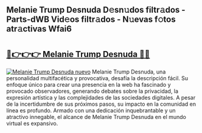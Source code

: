 ## Melanie Trump Desnuda D𝚎sn𝚞dos filtr𝚊dos - Parts-dWB Vid𝚎os filtr𝚊dos - N𝚞evas f𝚘tos atr𝚊ctivas Wfai6

# <h2><a href="http://mb73yc.tromn.icu/?c=Melanie+Trump+Desnuda">🔗👉👉👉 Melanie Trump Desnuda 🔗🔗</a></h2>

[![Melanie Trump Desnuda nuevo](https://i.imgur.com/pEAQMta.gif)](http://mb73yc.tromn.icu/?c=Melanie+Trump+Desnuda)
Melanie Trump Desnuda, una personalidad multifacética y provocativa, desafía la descripción fácil. Su enfoque único para crear una presencia en la web ha fascinado y provocado observadores, generando debates sobre la privacidad, la expresión artística y las complejidades de las sociedades digitales. A pesar de la incertidumbre de sus próximos pasos, su impacto en la comunidad en línea es profundo. Armado con una dedicación inquebrantable y un atractivo innegable, el alcance de Melanie Trump Desnuda en el mundo virtual es expansivo.
